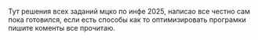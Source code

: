 Тут решения всех заданий мцко по инфе 2025, написао все честно сам пока готовился, если есть способы как то оптимизировать програмки пишите коменты все прочитаю.
